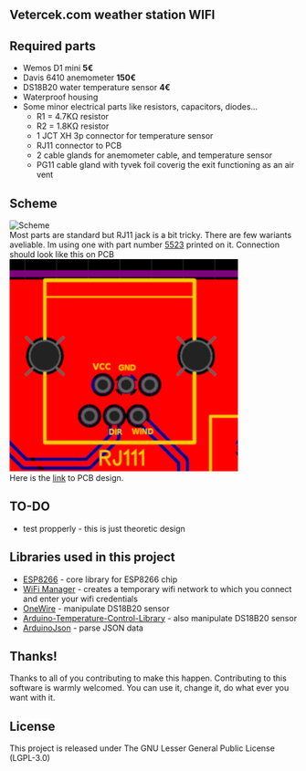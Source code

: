 ## Vetercek.com weather station WIFI

## Required parts
+ Wemos D1 mini  **5€**
+ Davis 6410 anemometer **150€**
+ DS18B20 water temperature sensor **4€**
+ Waterproof housing
+ Some minor electrical parts like resistors, capacitors, diodes...
  + R1 = 4.7KΩ resistor
  + R2 = 1.8KΩ resistor
  + 1 JCT XH 3p connector for temperature sensor
  + RJ11 connector to PCB
  + 2 cable glands for anemometer cable, and temperature sensor
  + PG11 cable gland with tyvek foil coverig the exit functioning as an air vent


## Scheme
![Scheme](img/scheme.png)  
Most parts are standard but RJ11 jack is a bit tricky. There are few wariants aveliable. Im using one with part number [5523](http://en.glgnet.biz/productsdetail/productId=97.html) printed on it. Connection should look like this on PCB  
![RJ11](img/rj11.png)  
Here is the [link](https://easyeda.com/jaka87/wemos-d1) to PCB design.  


## TO-DO
+  test propperly - this is just theoretic design

## Libraries used in this project
+ [ESP8266](https://github.com/esp8266/Arduino) - core library for ESP8266 chip
+ [WiFi Manager](https://github.com/tzapu/WiFiManager) - creates a temporary wifi network to which you connect and enter your wifi credentials
+ [OneWire](https://github.com/PaulStoffregen/OneWire) - manipulate DS18B20 sensor
+ [Arduino-Temperature-Control-Library](https://github.com/milesburton/Arduino-Temperature-Control-Library) - also manipulate DS18B20 sensor
+ [ArduinoJson](https://github.com/bblanchon/ArduinoJson) - parse JSON data

## Thanks!
Thanks to all of you contributing to make this happen. 
Contributing to this software is warmly welcomed. You can use it, change it, do what ever you want with it.

## License
This project is released under
The GNU Lesser General Public License (LGPL-3.0)
